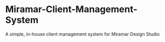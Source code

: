 # Miramar-Client-Management-System
A simple, in-house client management system for Miramar Design Studio
